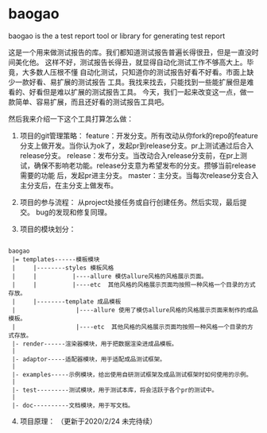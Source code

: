 # baogao
baogao is the a test report tool or library for generating test report

  这是一个用来做测试报告的库。我们都知道测试报告普遍长得很丑，但是一直没时间美化他。
这样不好，测试报告长得丑，就显得自动化测试工作不够高大上。毕竟，大多数人压根不懂
自动化测试，只知道你的测试报告好看不好看。市面上缺少一款好看、易扩展的测试报告
工具。我找来找去，只能找到一些能扩展但是难看的、好看但是难以扩展的测试报告工具。
今天，我们一起来改变这一点，做一款简单、容易扩展，而且还好看的测试报告工具吧。

然后我来介绍一下这个工具打算怎么做：
1. 项目的git管理策略：
feature：开发分支。所有改动从你fork的repo的feature分支上做开发。当你认为ok了，发起pr到release分支。pr上测试通过后合入release分支。
release：发布分支。当改动合入release分支前，在pr上测试，确保不影响老功能。release分支意为希望发布的分支。攒够当前release需要的功能
后，发起pr进主分支。
master：主分支。当每次release分支合入主分支后，在主分支上做发布。

2. 项目的参与流程：
从project处接任务或自行创建任务。然后实现，最后提交。
bug的发现和修复同理。

3. 项目的模块划分：
```

baogao
 |= templates------模板模块
 |     |--------styles 模板风格
 |     |          |----allure 模仿allure风格的风格展示页面。
 |     |          |----etc  其他风格的风格展示页面均按照一种风格一个目录的方式存放。
 |     |--------template 成品模板
 |                 |----allure 使用了模仿allure风格的风格展示页面来制作的成品模板。
 |                 |----etc  其他风格的风格展示页面均按照一种风格一个目录的方式存放。
 |- render------渲染器模块，用于把数据渲染进成品模板。
 |
 |- adaptor-----适配器模块，用于适配成品测试框架。                
 |                
 |- examples-----示例模块，给出使用自研测试框架及成品测试框架时如何使用的示例。
 |
 |- test---------测试模块，用于测试本库，将会活跃于各个pr的测试中。
 |
 |- doc----------文档模块，用于写文档。

```

 
 
 4. 项目原理：
 （更新于2020/2/24 未完待续）
                 
                 
